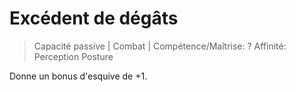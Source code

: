 # Excédent de dégâts

> Capacité passive \| Combat \| Compétence/Maîtrise: ? Affinité: Perception Posture

Donne un bonus d'esquive de +1.

